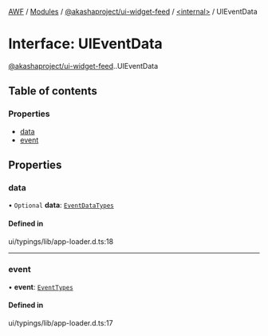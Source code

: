 [AWF](../README.md) / [Modules](../modules.md) / [@akashaproject/ui-widget-feed](../modules/akashaproject_ui_widget_feed.md) / [<internal\>](../modules/akashaproject_ui_widget_feed._internal_.md) / UIEventData

# Interface: UIEventData

[@akashaproject/ui-widget-feed](../modules/akashaproject_ui_widget_feed.md).[<internal>](../modules/akashaproject_ui_widget_feed._internal_.md).UIEventData

## Table of contents

### Properties

- [data](akashaproject_ui_widget_feed._internal_.UIEventData.md#data)
- [event](akashaproject_ui_widget_feed._internal_.UIEventData.md#event)

## Properties

### data

• `Optional` **data**: [`EventDataTypes`](../modules/akashaproject_ui_widget_feed._internal_.md#eventdatatypes)

#### Defined in

ui/typings/lib/app-loader.d.ts:18

___

### event

• **event**: [`EventTypes`](../enums/akashaproject_ui_widget_feed._internal_.EventTypes.md)

#### Defined in

ui/typings/lib/app-loader.d.ts:17
